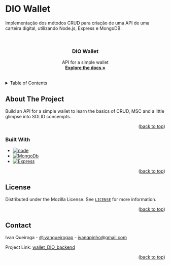 # DIO Wallet

Implementação dos métodos CRUD para criação de uma API de uma carteira digital, utilizando Node.js, Express e MongoDB.
<!-- PROJECT LOGO -->
<br />
<div align="center">
  <h3 align="center">DIO Wallet</h3>

  <p align="center">
    API for a simple wallet
    <br />
    <a href="https://github.com/ivqueiroga/wallet_DIO_backend"><strong>Explore the docs »</strong></a>
    <br />
    <br />
  </p>
</div>



<!-- TABLE OF CONTENTS -->
<details>
  <summary>Table of Contents</summary>
  <ol>
    <li>
      <a href="#about-the-project">About The Project</a>
      <ul>
        <li><a href="#built-with">Built With</a></li>
      </ul>
    </li>
    <li><a href="#license">License</a></li>
    <li><a href="#contact">Contact</a></li>
  </ol>
</details>



<!-- ABOUT THE PROJECT -->
## About The Project

Build an API for a simple wallet to learn the basics of CRUD, MSC and a little glimpse into SOLID concempts.

<p align="right">(<a href="#readme-top">back to top</a>)</p>



### Built With

* [![node][node.js]][node-url]
* [![MongoDb][MongoDb]][MongoDb-url]
* [![Express][Express]][Express-url]


<p align="right">(<a href="#readme-top">back to top</a>)</p>


<!-- LICENSE -->
## License

Distributed under the Mozilla License. See [`LICENSE`][license-url] for more information.

<p align="right">(<a href="#readme-top">back to top</a>)</p>



<!-- CONTACT -->
## Contact

Ivan Queiroga - [@ivanqueirogap](linkedin-url) - ivanqpinho@gmail.com

Project Link: [wallet_DIO_backend](https://github.com/ivqueiroga/wallet_DIO_backend)

<p align="right">(<a href="#readme-top">back to top</a>)</p>



<!-- MARKDOWN LINKS & IMAGES -->
<!-- https://www.markdownguide.org/basic-syntax/#reference-style-links -->
[license-url]: https://www.mozilla.org/en-US/MPL/2.0/
[linkedin-shield]: https://img.shields.io/badge/-LinkedIn-black.svg?style=for-the-badge&logo=linkedin&colorB=555
[linkedin-url]: https://www.linkedin.com/in/ivanqueirogap/
[Node.js]: https://img.shields.io/badge/node.js-339933?style=for-the-badge&logo=Node.js&logoColor=white
[Node-url]: https://nodejs.org/en
[MongoDb]: https://img.shields.io/badge/-MongoDB-13aa52?style=for-the-badge&logo=mongodb&logoColor=white
[MongoDb-url]: https://www.mongodb.com/en-us
[Express]: https://img.shields.io/badge/express.js-000000?style=for-the-badge&logo=express&logoColor=white
[Express-url]: https://expressjs.com/